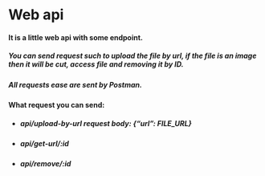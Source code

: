 # Web api
#### It is a little web api with some endpoint. 

##### You can send request such to upload the file by url, if the file is an image then it will be cut, access file and removing it by ID.

##### All requests ease are sent by Postman.

#### What request you can send:
-	##### api/upload-by-url request body: {“url”: FILE_URL}
-	##### api/get-url/:id
-	##### api/remove/:id